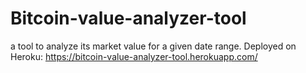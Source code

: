 # Bitcoin-value-analyzer-tool
a tool to analyze its market value for a given date range.
Deployed on Heroku: https://bitcoin-value-analyzer-tool.herokuapp.com/
